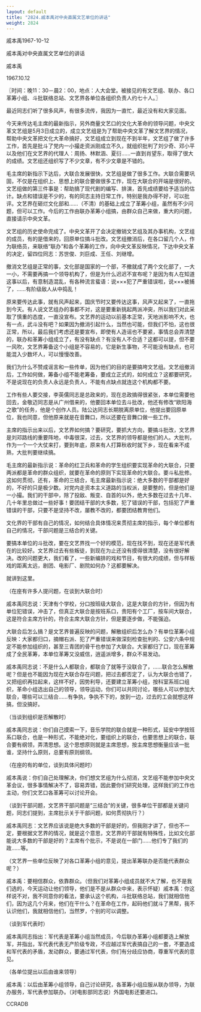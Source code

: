 ```yaml
---
layout: default
title: "2824.戚本禹对中央直属文艺单位的讲话"
weight: 2824
---
```


戚本禹1967-10-12

戚本禹对中央直属文艺单位的讲话

戚本禹

1967.10.12

〖时间：晚11：30－晨2：00，地点：人大会堂。被接见的有文艺组、联办、各口革筹小组、斗批联络总站、文艺界各单位各组织负责人约七十人。〗

最近同志们听了很多风声，有很多流传，我因为一直忙，最近没有和大家见面。

今天来传达毛主席的最新指示，另外商量文艺口的文化大革命的领导问题，中央文革文艺组是5月3日成立的，成立文艺组是为了帮助中央文革了解文艺界的情况，帮助中央文革把文化大革命搞好，文艺组成立到现在不到半年，文艺组了做了许多工作，首先是批斗了党内一小撮走资派刚成立不久，就组织批判了刘少奇、邓小平以及他们在文艺界的代理人：周扬、林默涵、夏衍……一直到肖望东，取得了很大的成绩。文艺组还组织写了不少文章，有不少文章是不错的。

毛主席的新指示下达后，大联合发展很快，文艺组是做了很多工作。大联合需要巩固，不仅是在组织上、思想上的联合要做很多工作，现在大联合的开端是很好的。文艺组做的第三件事是：帮助搞了现代剧的编写、排演，首先成绩要给予适当的估计。缺点和错误是不少的，有的同志主持日常工作，特别是我办得不好，可以批评。文艺界在砸烂文化部和……（不清）的基础上成立了革筹小组，虽然有不少问题，但可以工作。今后的工作由联办革筹小组搞，由群众自己来做，重大的问题，直接请示中央文革。

文艺组的历史使命完成了。中央文革开了会决定撤销文艺组及其办事机构，文艺组的成员，有的是借来的，回原单位搞斗批改。文艺组撤消后，在各口留几个人，作为联络员，来联络“联办”和各个革筹的工作，向中央文革反映情况，下达中央文革的决定，留四位同志：苏世俊、刘巨成、王任、刘继增。

撤消文艺组是正常的事，文化部是国家的一个部，不撤就成了两个文化部了，一大一小，不需要再搞一个领导机构了，但是为什么迟迟不宣布呢？是因为有人在知道这事以后，有意制造混乱，有各种流言蜚语：说×××犯了严重错误啦，说×××被捕了，……有阶级敌人从中捣乱！

原来要传达此事，就有风声起来，国庆节时又要传达这事，风声又起来了，一直拖到今天。有人说文艺组办的事都不对，这是要重新挑起两派冲突，所以我们对此采取了慎重的态度，一直没宣布。文艺界的运动以前基本正常，天地派影响不大，也有一点，武斗没有吧？如果因为撤消引起什么，当然也可能，但我们不怕，这也很正常，所以，最后我们考虑还是要宣布，即使有人造谣也不要紧，事情总会弄清楚的，联办和革筹小组成立了，有没有缺点？有没有人不合适？这都可以提，但不要一风吹，文艺界筹备这个小组是不容易的，它是新生事物，不可能没有缺点，也可能混入少数坏人，可以慢慢改善。

我们为什么不赞成谣言和一些传单，因为他们的目的是要搞垮文艺组。文艺组撤消后，工作如何做，筹备小组不能老筹备，要成立正式的，如何成立？这都要研究，不是说现在的负责人永远是负责人，不能有点缺点就连这个机构都不要。

工作有些人要交接，李英儒同志是总政来的，现在总政搞得很紧张，本单位需要他回去，金敬迈同志是从广州借来的，他要回本单位去斗批改，他还有修改“欧阳海之歌”的任务，他是个创作人员。陆公达同志长期脱离原单位，他提出要回原单位，我也同意，但他原来就是在音舞口，所以还要在音舞口做一些工作。

主席的指示出来以后，文艺界如何搞？要研究，要抓大方向，要搞斗批改，文艺界是刘邓路线的重要阵地，中毒很深，过去，文艺界的领导都是他们的人。大批判，作为一个一个大仗来打，要到年底，原来有人打算秋收时就下乡，现在看来不成熟，大批判要继续搞。

毛主席的最新指示说：革命的红卫兵和革命的学生组织要实现革命的大联合，只要两派都是革命的群众组织，就要在革命的原则下实现革命的大联合。要斗私批修。这如何贯彻，还有，革命的三结合，毛主席最新指示说：绝大多数的干部都是好的，不好的只是极少数。对党内走资本主义道路的当权派，是要整的，但是他们是一小撮。我们的干部中，除了投敌、叛变、自首的以外，绝大多数在过去十几年、几十年里总做过一些好事！要团结干部的大多数，犯了错误的干部，包括犯了严重错误的干部，只要不是坚持不改，屡教不改的，都要团结教育他们。

文化界的干部有自己的情况，如何结合具体情况来贯彻主席的指示，每个单位都有自己的情况，干部问题是三结合的关键。

要搞本单位的斗批改，要在文艺界找一个好的模范，现在找不到，现在还是军代表在的比较好。文艺界过去有些叛徒，到现在为止还没有摸得很清楚，没有很好解决。改的问题更大，我们看了，一些新编排的戏和节目，有很大的成绩，但与样板戏的距离太远，剧团、电影厂、剧院如何办？这都要解决。

就讲到这里。

（在座有许多人提问题，在谈到大联合时）

戚本禹同志说：天津有个学校，分口按班级大联合，这是大联合的方针，但因为有单位犯错误，冲击了，但真正大联合是按班系口，贵阳有个工厂，按车间大联合，这是符合主席方针的，符合主席大联合方针，但是要逐步做，不能强迫。

大联合后怎么搞？是文艺界普遍反映的问题，解散组织后怎么办？有单位革筹小组反映：大家都归口，摘帽右派、犯了严重错误来做深刻检查批判的、公安六条中规定不能参加组织的，甚至三青团的骨干也参加了大联合。大家都归了口，现在革筹成了全民革筹，本单位革筹又没威信，逍遥派增多，群众不易发动。

戚本禹同志说：不是什么人都联合，都联合了就等于没联合了，……联合怎么解散呢？但是也不能因为现在大联合存在问题，把过去都否定了，认为大联合也错了，又把组织再拉起来，这样不好，因势利导，还要建立革筹小组，按科室系班口组织，革命小组选出自己的领导，领导运动，你们可以共同讨论，哪些人可以参加大联合，哪些可以三结合……有争执，争执不下的，放到一边，过去的工会就想这样搞，但没搞好。

（当谈到组织是否解散时）

戚本禹同志说：你们自己摸索一下，音乐学院的联合就是一种形式，延安中学按班系口联合，也是一种形式，不能绝对化，要组织上的联合，也要思想上的联合，联合要有纲领，弄清思想。这个思想原则就是主席思想，按主席思想衡量应该一批谁，坚持什么原则，总要有原则纲领。

（在座的有的单位，谈到具体问题时）

戚本禹说：你们自己处理解决，你们想文艺组为什么彻消，文艺组不能参加中央文革会议，很多事情解决不了，容易弄错，因此要你们研究处理，这样我们的工作也主动，你们文艺口各革筹可以讨论开会。

（谈到干部问题，文艺界干部问题是“三结合”的关键，很多单位干部都是关键问题，同志们提到，主席批示关于干部问题，如何贯彻执行？）

戚本禹同志：文艺界应该说是绝大多数的干部是好的，但我刚才讲了，但也不一定，要根据文艺界的情况，就是这个意思，文艺界的干部就有特殊性，比如文化部能说大多数的干部是好的？主席有个批示，不是说在一部门……他们专了我们的政……等。

（文艺界一些单位反映了对各口革筹小组的意见，提出革筹联办是否能代表群众呢？）

戚本禹：要相信群众，依靠群众。（但我们对革筹小组成员就不大了解，也不是我们选的，今天运动让他们领导，他们是不是从群众中来，表示怀疑）戚本禹：你这样说不对，我不同意你的看法，要承认这个机构，斗批联络总站，我们就相信他们，因为这几个月来，他们在干什么？在革命在工作，起码他们就斗了黑帮，我不认识他们，我就相信他们，当然罗，个别的可以调整。

（谈到军代表时）

戚本禹同志指出：军代表是革筹小组当然成员，今后联办革筹小组都要选上解放军，并指出，军代表代表无产阶级专政，不应越过军代表搞自己的一套，不要造成和军代表的矛盾，发动群众，要通过军代表，你们有分歧应协商，尊重军代表的意见。

（各单位提出以后由谁来领导）

戚本禹：以后由革筹小组领导，自己讨论研究，各革筹小组应服从联办领导，为联办服务，军代表参加联办。（对电影部同志说）外国电影还要进口。

CCRADB

